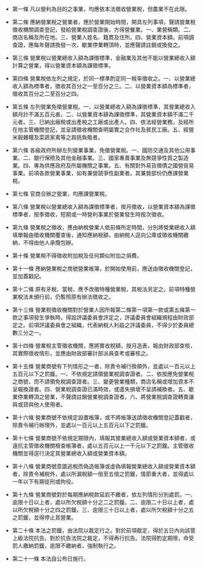 * 第一條 凡以營利為目的之事業，均應依本法徵收營業稅，但農業不在此限。

* 第二條 應納營業稅之營業者，應於營業開始時間，開具左列事項，聲請營業稅徵收機關調查登記，發給營業稅調查證後，方得營餐業。一、業營稱類。二、商店名稱及所在地。三、營業人姓名、籍貫及住所。四、營業資本額。前項調查證，應每年聲請換發一次，歇業停業轉頂時，並應聲請註銷或換發之。

* 第三條 營業稅以營業總收入額為課徵標準，金融業及其他不能以營業總收入額計算之營業，得以營業資本額為課徵標準。

* 第四條 營業稅依左列之規定，於同一標準酌定同一稅率徵收之。一、以營業總收入額為標準者，徵收其百分之一至百分之三。二、以營業資本額為標準者，徵收其百分之二至百分之四。

* 第五條 左列營業免徵營業稅。一、以營業總收入額為課徵標準，其營業總收入額月計不滿五百元者。二、以營業資本額為課徵標準，其營業資本額不滿二千元者。三、巳納出廠稅或出產稅之工廠或出產人。四、依法經營業務，及經所在地主管機關登記，並呈請徵收機關查明屬實之合作社及貧民工廠。五、經營米穀雜糧及菜蔬家禽等之肩挑負販者。

* 第六條 各級政府所辦左列營業事業，免徵營業稅。一、國防交通及其他公用事業。二、銀行保險及其他金融事業。三、國家專賣事業及無競爭性質之製造業。四、專為供應政府及所屬機關之事業。五、有關對外易貨償債之國營貿易事業。前項各款營業事業，如有兼營競爭性副業者。其兼營部份仍應課營業稅。

* 第七條 官商合辦之營業，均應課營業稅。

* 第八條 營業稅以營業總收入額為課徵標準者，按月徵收，以營業資本額為課徵標準者，按季徵收，短期或一時營利事業於營業發生時按次徵收。

* 第九條 營業稅之徵收，應由納稅營業人依前條所定時間，分別將營業總收入額填單報由徵收機關覆查後，通知應納稅額，由納稅人逕向公庫或徵收機關繳納，不得由他人承攬包辦。

* 第十條 營業稅不得徵收附加稅及任何類似附加之捐費。

* 第十一條 應納營業稅之商號營業帳簿，於開始使用前，應送由徵收機關登記，並加蓋戳記。

* 第十二條 原有牙稅、當稅、應予改徵特種營業稅，其稅法另定之。前項特種營業稅法未頒行前，仍暫照原有辦法徵收之。

* 第十三條 營業稅徵收機關對於營業人因所報第二條第一項第一款或第五條第一款之事項發生爭執時，得設評議委員會評定之，評議委員會組織規程由財政部定之。前項評議委員會之組織，代表納稅人利益之評議委員，不得少於委員總數三分之一。

* 第十四條 營業稅主管徵收機關，應將實收稅額，按月造表，報由財政部查核，其實際徵收情形，並應由財政部審計部派員查考或審核之。

* 第十五條 營業商號有下列情形之一者，除責令補行換領外，並處以一百元以上五百元以下之罰鍰。一、不依規定請領營業稅調查證者。二、依按應免營業稅之商號，而不請領免稅調查證者。三、變更營業種類，商店名稱或增加資本不呈報換證者。四、營業稅調查證已滿時效，或遣失損壞不呈請補換者。五、歇業停業轉頂之營業，不聲請註銷營業稅調查證者。六、將營業稅調查證轉賣讓與或貸與他人使用者。

* 第十六條 營業商號不依規定設置帳簿，或不將帳簿送請徵收機關登記蓋戳者，除責令補行辦理外，並處以一百元以上五百元以下之罰鍰。

* 第十七條 營業商號不依規定期限內，填報其營業總收入額或營業資本額者，或違抗主管徵收機關檢查帳簿者，處以五百元以上一千元以下之罰鍰。主管徵收機關並得逕行決定其營業總收入額或營業資本額。

* 第十八條 營業商號意圖逃稅而偽造帳簿或虛偽填報營業總收入額或營業資本額者，除責令補稅外，處以所漏稅額一倍至五倍之罰鍰，情節重大者，並得處以一年以下有期徒刑或拘役。

* 第十九條 營業商號對於每期應納稅款延宕不繳者，依左列情形分別處罰。一、逾限十日以上者，處以所欠稅額十分之二之罰鍰。二、逾限二十日以上者，處以所欠稅額十分之四之罰鍰。三、逾限三十日以上者，處以所欠稅額十分之五之罰鍰，並得停止其營業。

* 第二十條 本法之罰鍰，由法院以裁定行之。對於前項裁定，得於五日內向該管上級法院抗告。對於抗告法院之裁定，不得再行抗告。法院得酌定期限，命受罰人繳納罰鍰，逾限不繳納者，強制執行之。

* 第二十一條 本法自公布日施行。

